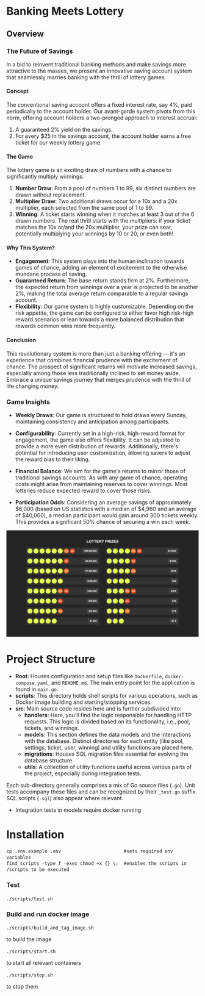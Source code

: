 # Banking Meets Lottery

## Overview

### **The Future of Savings**

In a bid to reinvent traditional banking methods and make savings more attractive to the masses, we present an innovative saving account system that seamlessly marries banking with the thrill of lottery games.

#### **Concept**

The conventional saving account offers a fixed interest rate, say 4%, paid periodically to the account holder. Our avant-garde system pivots from this norm, offering account holders a two-pronged approach to interest accrual:

1. A guaranteed 2% yield on the savings.
2. For every $25 in the savings account, the account holder earns a free ticket for our weekly lottery game.

#### **The Game**

The lottery game is an exciting draw of numbers with a chance to significantly multiply winnings:

1. **Number Draw**: From a pool of numbers 1 to 99, six distinct numbers are drawn without replacement.
2. **Multiplier Draw**: Two additional draws occur for a 10x and a 20x multiplier, each selected from the same pool of 1 to 99.
3. **Winning**: A ticket starts winning when it matches at least 3 out of the 6 drawn numbers. The real thrill starts with the multipliers: if your ticket matches the 10x or/and the 20x multiplier, your prize can soar, potentially multiplying your winnings by 10 or 20, or even both!

#### **Why This System?**

- **Engagement**: This system plays into the human inclination towards games of chance, adding an element of excitement to the otherwise mundane process of saving.
- **Guaranteed Return**: The base return stands firm at 2%. Furthermore, the expected return from winnings over a year is projected to be another 2%, making the total average return comparable to a regular savings account.
- **Flexibility**: Our game system is highly customizable. Depending on the risk appetite, the game can be configured to either favor high risk-high reward scenarios or lean towards a more balanced distribution that rewards common wins more frequently.

#### **Conclusion**

This revolutionary system is more than just a banking offering — it's an experience that combines financial prudence with the excitement of chance. The prospect of significant returns will motivate increased savings, especially among those less traditionally inclined to set money aside. Embrace a unique savings journey that merges prudence with the thrill of life changing money.


### **Game Insights**

- **Weekly Draws**: Our game is structured to hold draws every Sunday, maintaining consistency and anticipation among participants.

- **Configurability**: Currently set in a high-risk, high-reward format for engagement, the game also offers flexibility. It can be adjusted to provide a more even distribution of rewards. Additionally, there's potential for introducing user customization, allowing savers to adjust the reward bias to their liking.

- **Financial Balance**: We aim for the game's returns to mirror those of traditional savings accounts. As with any game of chance, operating costs might arise from maintaining reserves to cover winnings. Most lotteries reduce expected reward to cover those risks.

- **Participation Odds**: Considering an average savings of approximately $6,000 (based on US statistics with a median of $4,960 and an average of $40,000), a median participant would gain around 300 tickets weekly. This provides a significant 50% chance of securing a win each week.

![Rewards](rewards.png)

# Project Structure

- **Root**: Houses configuration and setup files like `Dockerfile`, `docker-compose.yaml`, and `README.md`. The main entry point for the application is found in `main.go`.
- **scripts**: This directory holds shell scripts for various operations, such as Docker image building and starting/stopping services.
- **src**: Main source code resides here and is further subdivided into:
  - **handlers**: Here, you'll find the logic responsible for handling HTTP requests. This logic is divided based on its functionality, i.e., pool, tickets, and winnings.
  - **models**: This section defines the data models and the interactions with the database. Distinct directories for each entity (like pool, settings, ticket, user, winning) and utility functions are placed here.
  - **migrations**: Houses SQL migration files essential for evolving the database structure.
  - **utils**: A collection of utility functions useful across various parts of the project, especially during integration tests.

Each sub-directory generally comprises a mix of Go source files (`.go`). Unit tests accompany these files and can be recognized by their `_test.go` suffix. SQL scripts (`.sql`) also appear where relevant.

 - Integration tests in models require docker running


# Installation

```
cp .env.example .env                       #sets required env variables
find scripts -type f -exec chmod +x {} \;  #enables the scripts in /scripts to be executed
```

### Test

`./scripts/test.sh`

### Build and run docker image

`./scripts/build_and_tag_image.sh`

to build the image

`./scripts/start.sh`

to start all relevant containers

`./scripts/stop.sh`

to stop them.